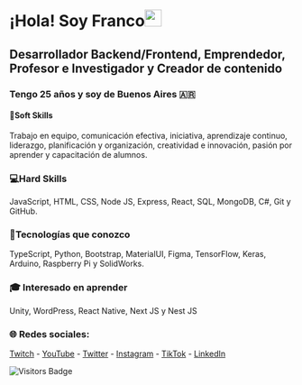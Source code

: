 <!DOCTYPE html>
<html lang="es">

<head>
    <meta charset="UTF-8">
    <meta http-equiv="X-UA-Compatible" content="IE=edge">
    <meta name="viewport" content="width=device-width, initial-scale=1.0">
    <link rel="stylesheet" href="src/css/styles.css">
</head>

<body>
    <img src="/src/img/foto-de-perfil.png" alt="" srcset="">
    <h1>¡Hola! Soy Franco<img style="width:30px" src="src/img/Hi.gif" alt=""></h1>
    <h2 style="font-weight: bold;">Desarrollador Backend/Frontend, Emprendedor, Profesor e Investigador y Creador de
        contenido</h2>
    <h3>Tengo 25 años y soy de Buenos Aires 🇦🇷</h3>
    <h4>📣Soft Skills</h4>
    <p>Trabajo en equipo, comunicación efectiva, iniciativa, aprendizaje continuo, liderazgo, planificación y
        organización, creatividad e innovación, pasión por aprender y capacitación de alumnos.</p>
    <h3>💻Hard Skills</h3>
    <p>JavaScript, HTML, CSS, Node JS, Express, React, SQL, MongoDB, C#, Git y GitHub.</p>
    <h3>📌Tecnologías que conozco</h3>
    <p>TypeScript, Python, Bootstrap, MaterialUI, Figma, TensorFlow, Keras, Arduino, Raspberry Pi y SolidWorks.</p>
    <h3>🎓 Interesado en aprender</h3>
    <p>Unity, WordPress, React Native, Next JS y Nest JS</p>
    <h3>🌐 Redes sociales:</h3>
    <p><a href="https://www.twitch.tv/francolabs" target="_blank">Twitch</a> -
        <a href="https://www.youtube.com/channel/UCQ9vGAw1n2mihHWMgwo4W8w" target="_blank">YouTube</a> -
        <a href="https://twitter.com/francobalich" target="_blank">Twitter</a> -
        <a href="https://www.instagram.com/francobalich/" target="_blank">Instagram</a> -
        <a href="https://www.tiktok.com/@francobalich?" target="_blank">TikTok</a> -
        <a href="https://www.linkedin.com/in/franco-balich/" target="_blank">LinkedIn</a>
    </p>
    <img src="https://komarev.com/ghpvc/?username=francobalich&style=flat-square&color=0a65fe" alt="Visitors Badge" />
</body>

</html>